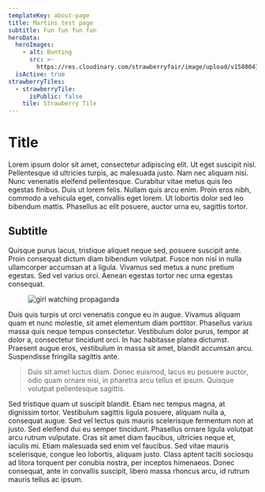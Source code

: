 ```yaml
---
templateKey: about-page
title: Martins test page
subtitle: Fun fun fun fun
heroData:
  heroImages:
    - alt: Bunting
      src: >-
        https://res.cloudinary.com/strawberryfair/image/upload/v1580041739/Banner/bunting_unwt07.jpg
  isActive: true
strawberryTiles:
  - strawberryTile:
      isPublic: false
    tile: Strawberry Tile
---
```

# Title

Lorem ipsum dolor sit amet, consectetur adipiscing elit. Ut eget suscipit nisl. Pellentesque id ultricies turpis, ac malesuada justo. Nam nec aliquam nisi. Nunc venenatis eleifend pellentesque. Curabitur vitae metus quis leo egestas finibus. Duis ut lorem felis. Nullam quis arcu enim. Proin eros nibh, commodo a vehicula eget, convallis eget lorem. Ut lobortis dolor sed leo bibendum mattis. Phasellus ac elit posuere, auctor urna eu, sagittis tortor.

## Subtitle

Quisque purus lacus, tristique aliquet neque sed, posuere suscipit ante. Proin consequat dictum diam bibendum volutpat. Fusce non nisi in nulla ullamcorper accumsan at a ligula. Vivamus sed metus a nunc pretium egestas. Sed vel varius orci. Aenean egestas tortor nec urna egestas consequat. 

<figure><img src="https://res.cloudinary.com/strawberryfair/image/upload/v1580047946/Historical%20pics/img20180228_16373326_bcte1x.jpg" alt="girl watching propaganda" class="html-embedded-image-medium"></figure>

Duis quis turpis ut orci venenatis congue eu in augue. Vivamus aliquam quam et nunc molestie, sit amet elementum diam porttitor. Phasellus varius massa quis neque tempus consectetur. Vestibulum dolor purus, tempor at dolor a, consectetur tincidunt orci. In hac habitasse platea dictumst. Praesent augue eros, vestibulum in massa sit amet, blandit accumsan arcu. Suspendisse fringilla sagittis ante. 

> Duis sit amet luctus diam. Donec euismod, lacus eu posuere auctor, odio quam ornare nisi, in pharetra arcu tellus et ipsum. Quisque volutpat pellentesque sagittis.

Sed tristique quam ut suscipit blandit. Etiam nec tempus magna, at dignissim tortor. Vestibulum sagittis ligula posuere, aliquam nulla a, consequat augue. Sed vel lectus quis mauris scelerisque fermentum non at justo. Sed eleifend dui eu semper tincidunt. Phasellus ornare ligula volutpat arcu rutrum vulputate. Cras sit amet diam faucibus, ultricies neque et, iaculis mi. Etiam malesuada sed enim vel faucibus. Sed vitae mauris scelerisque, congue leo lobortis, aliquam justo. Class aptent taciti sociosqu ad litora torquent per conubia nostra, per inceptos himenaeos. Donec consequat, ante in convallis suscipit, libero massa rhoncus arcu, id rutrum mauris tellus ac ipsum.
